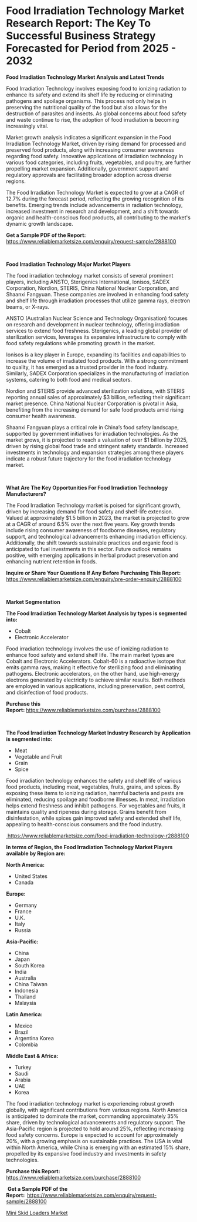 <p><h1>Food Irradiation Technology Market Research Report: The Key To Successful Business Strategy Forecasted for Period from 2025 - 2032</h1></p><p><strong>Food Irradiation Technology Market Analysis and Latest Trends</strong></p>
<p><p>Food Irradiation Technology involves exposing food to ionizing radiation to enhance its safety and extend its shelf life by reducing or eliminating pathogens and spoilage organisms. This process not only helps in preserving the nutritional quality of the food but also allows for the destruction of parasites and insects. As global concerns about food safety and waste continue to rise, the adoption of food irradiation is becoming increasingly vital.</p><p>Market growth analysis indicates a significant expansion in the Food Irradiation Technology Market, driven by rising demand for processed and preserved food products, along with increasing consumer awareness regarding food safety. Innovative applications of irradiation technology in various food categories, including fruits, vegetables, and poultry, are further propelling market expansion. Additionally, government support and regulatory approvals are facilitating broader adoption across diverse regions.</p><p>The Food Irradiation Technology Market is expected to grow at a CAGR of 12.7% during the forecast period, reflecting the growing recognition of its benefits. Emerging trends include advancements in radiation technology, increased investment in research and development, and a shift towards organic and health-conscious food products, all contributing to the market's dynamic growth landscape.</p></p>
<p><strong>Get a Sample PDF of the Report:&nbsp;</strong> <a href="https://www.reliablemarketsize.com/enquiry/request-sample/2888100?utm_campaign=2996&utm_medium=2&utm_source=Github&utm_content=ia&utm_term=14032025&utm_id=food-irradiation-technology">https://www.reliablemarketsize.com/enquiry/request-sample/2888100</a></p>
<p>&nbsp;</p>
<p><strong>Food Irradiation Technology Major Market Players</strong></p>
<p><p>The food irradiation technology market consists of several prominent players, including ANSTO, Sterigenics International, Ionisos, SADEX Corporation, Nordion, STERIS, China National Nuclear Corporation, and Shaanxi Fangyuan. These companies are involved in enhancing food safety and shelf life through irradiation processes that utilize gamma rays, electron beams, or X-rays.</p><p>ANSTO (Australian Nuclear Science and Technology Organisation) focuses on research and development in nuclear technology, offering irradiation services to extend food freshness. Sterigenics, a leading global provider of sterilization services, leverages its expansive infrastructure to comply with food safety regulations while promoting growth in the market. </p><p>Ionisos is a key player in Europe, expanding its facilities and capabilities to increase the volume of irradiated food products. With a strong commitment to quality, it has emerged as a trusted provider in the food industry. Similarly, SADEX Corporation specializes in the manufacturing of irradiation systems, catering to both food and medical sectors.</p><p>Nordion and STERIS provide advanced sterilization solutions, with STERIS reporting annual sales of approximately $3 billion, reflecting their significant market presence. China National Nuclear Corporation is pivotal in Asia, benefiting from the increasing demand for safe food products amid rising consumer health awareness.</p><p>Shaanxi Fangyuan plays a critical role in China’s food safety landscape, supported by government initiatives for irradiation technologies. As the market grows, it is projected to reach a valuation of over $1 billion by 2025, driven by rising global food trade and stringent safety standards. Increased investments in technology and expansion strategies among these players indicate a robust future trajectory for the food irradiation technology market.</p></p>
<p>&nbsp;</p>
<p><strong>What Are The Key Opportunities For Food Irradiation Technology Manufacturers?</strong></p>
<p><p>The Food Irradiation Technology market is poised for significant growth, driven by increasing demand for food safety and shelf-life extension. Valued at approximately $1.5 billion in 2023, the market is projected to grow at a CAGR of around 6.5% over the next five years. Key growth trends include rising consumer awareness of foodborne diseases, regulatory support, and technological advancements enhancing irradiation efficiency. Additionally, the shift towards sustainable practices and organic food is anticipated to fuel investments in this sector. Future outlook remains positive, with emerging applications in herbal product preservation and enhancing nutrient retention in foods.</p></p>
<p><strong>Inquire or Share Your Questions If Any Before Purchasing This Report:</strong> <a href="https://www.reliablemarketsize.com/enquiry/pre-order-enquiry/2888100?utm_campaign=2996&utm_medium=2&utm_source=Github&utm_content=ia&utm_term=14032025&utm_id=food-irradiation-technology">https://www.reliablemarketsize.com/enquiry/pre-order-enquiry/2888100</a></p>
<p>&nbsp;</p>
<p><strong>Market Segmentation</strong></p>
<p><strong>The Food Irradiation Technology Market Analysis by types is segmented into:</strong></p>
<p><ul><li>Cobalt</li><li>Electronic Accelerator</li></ul></p>
<p><p>Food irradiation technology involves the use of ionizing radiation to enhance food safety and extend shelf life. The main market types are Cobalt and Electronic Accelerators. Cobalt-60 is a radioactive isotope that emits gamma rays, making it effective for sterilizing food and eliminating pathogens. Electronic accelerators, on the other hand, use high-energy electrons generated by electricity to achieve similar results. Both methods are employed in various applications, including preservation, pest control, and disinfection of food products.</p></p>
<p><strong>Purchase this Report:&nbsp;</strong><a href="https://www.reliablemarketsize.com/purchase/2888100?utm_campaign=2996&utm_medium=2&utm_source=Github&utm_content=ia&utm_term=14032025&utm_id=food-irradiation-technology">https://www.reliablemarketsize.com/purchase/2888100</a></p>
<p>&nbsp;</p>
<p><strong>The Food Irradiation Technology Market Industry Research by Application is segmented into:</strong></p>
<p><ul><li>Meat</li><li>Vegetable and Fruit</li><li>Grain</li><li>Spice</li></ul></p>
<p><p>Food irradiation technology enhances the safety and shelf life of various food products, including meat, vegetables, fruits, grains, and spices. By exposing these items to ionizing radiation, harmful bacteria and pests are eliminated, reducing spoilage and foodborne illnesses. In meat, irradiation helps extend freshness and inhibit pathogens. For vegetables and fruits, it maintains quality and ripeness during storage. Grains benefit from disinfestation, while spices gain improved safety and extended shelf life, appealing to health-conscious consumers and the food industry.</p></p>
<p><a href="https://www.reliablemarketsize.com/food-irradiation-technology-r2888100?utm_campaign=2996&utm_medium=2&utm_source=Github&utm_content=ia&utm_term=14032025&utm_id=food-irradiation-technology">&nbsp;https://www.reliablemarketsize.com/food-irradiation-technology-r2888100</a></p>
<p><strong>In terms of Region, the Food Irradiation Technology Market Players available by Region are:</strong></p>
<p>
    <p> <strong> North America: </strong>
        <ul>
            <li>United States</li>
            <li>Canada</li>
        </ul>
        </p> 
    <p> <strong> Europe: </strong>
        <ul>
            <li>Germany</li>
            <li>France</li>
            <li>U.K.</li>
            <li>Italy</li>
            <li>Russia</li>
        </ul>
        </p> 
    <p> <strong> Asia-Pacific: </strong>
        <ul>
            <li>China</li>
            <li>Japan</li>
            <li>South Korea</li>
            <li>India</li>
            <li>Australia</li>
            <li>China Taiwan</li>
            <li>Indonesia</li>
            <li>Thailand</li>
            <li>Malaysia</li>
        </ul>
        </p> 
    <p> <strong> Latin America: </strong>
        <ul>
            <li>Mexico</li>
            <li>Brazil</li>
            <li>Argentina Korea</li>
            <li>Colombia</li>
        </ul>
        </p> 
    <p> <strong> Middle East & Africa: </strong>
        <ul>
            <li>Turkey</li>
            <li>Saudi</li>
            <li>Arabia</li>
            <li>UAE</li>
            <li>Korea</li>
        </ul>
    </p>
    </p>
<p><p>The food irradiation technology market is experiencing robust growth globally, with significant contributions from various regions. North America is anticipated to dominate the market, commanding approximately 35% share, driven by technological advancements and regulatory support. The Asia-Pacific region is projected to hold around 25%, reflecting increasing food safety concerns. Europe is expected to account for approximately 20%, with a growing emphasis on sustainable practices. The USA is vital within North America, while China is emerging with an estimated 15% share, propelled by its expansive food industry and investments in safety technologies.</p></p>
<p><strong>Purchase this Report: </strong><a href="https://www.reliablemarketsize.com/purchase/2888100?utm_campaign=2996&utm_medium=2&utm_source=Github&utm_content=ia&utm_term=14032025&utm_id=food-irradiation-technology">https://www.reliablemarketsize.com/purchase/2888100</a></p>
<p>&nbsp;<strong>Get a Sample PDF of the Report:&nbsp;&nbsp;</strong><a href="https://www.reliablemarketsize.com/enquiry/request-sample/2888100?utm_campaign=2996&utm_medium=2&utm_source=Github&utm_content=ia&utm_term=14032025&utm_id=food-irradiation-technology">https://www.reliablemarketsize.com/enquiry/request-sample/2888100</a></p>
<p><strong></strong></p>
<p><p><a href="https://github.com/sapsaidamary/Market-Research-Report-List-1/blob/main/mini-skid-loaders-market.md?utm_campaign=2996&utm_medium=2&utm_source=Github&utm_content=ia&utm_term=14032025&utm_id=food-irradiation-technology">Mini Skid Loaders Market</a></p></p>
